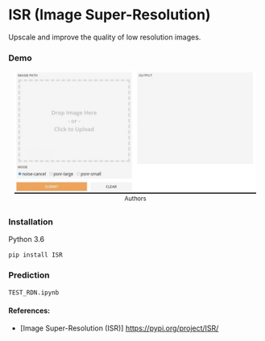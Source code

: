 # ISR (Image Super-Resolution)

Upscale and improve the quality of low resolution images.
### Demo

<p align="center">
    <img src="demo.gif", width="480">
    <br>
    <sup>Authors <a Demo</a></sup>
</p>


### Installation
Python 3.6 
```
pip install ISR
```
### Prediction
```
TEST_RDN.ipynb
```

#### References:
* [Image Super-Resolution (ISR)] https://pypi.org/project/ISR/



